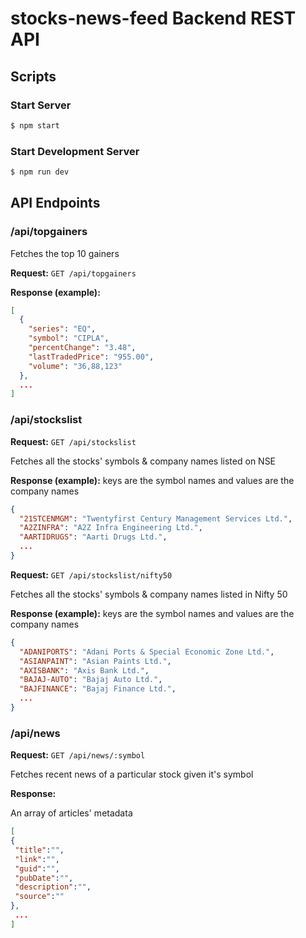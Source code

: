 # stocks-news-feed Backend REST API

## Scripts

### Start Server

```bash
$ npm start
```

### Start Development Server

```bash
$ npm run dev
```

## API Endpoints

### /api/topgainers

Fetches the top 10 gainers

**Request:** `GET /api/topgainers`

**Response (example):**

```json
[
  {
    "series": "EQ",
    "symbol": "CIPLA",
    "percentChange": "3.48",
    "lastTradedPrice": "955.00",
    "volume": "36,88,123"
  },
  ...
]
```

### /api/stockslist

**Request:** `GET /api/stockslist`

Fetches all the stocks' symbols & company names listed on NSE

**Response (example):**
keys are the symbol names and values are the company names

```json
{
  "21STCENMGM": "Twentyfirst Century Management Services Ltd.",
  "A2ZINFRA": "A2Z Infra Engineering Ltd.",
  "AARTIDRUGS": "Aarti Drugs Ltd.",
  ...
}
```

**Request:** `GET /api/stockslist/nifty50`

Fetches all the stocks' symbols & company names listed in Nifty 50

**Response (example):**
keys are the symbol names and values are the company names

```json
{
  "ADANIPORTS": "Adani Ports & Special Economic Zone Ltd.",
  "ASIANPAINT": "Asian Paints Ltd.",
  "AXISBANK": "Axis Bank Ltd.",
  "BAJAJ-AUTO": "Bajaj Auto Ltd.",
  "BAJFINANCE": "Bajaj Finance Ltd.",
  ...
}
```

### /api/news

**Request:** `GET /api/news/:symbol`

Fetches recent news of a particular stock given it's symbol

**Response:**

An array of articles' metadata

```json
[
{
 "title":"",
 "link":"",
 "guid":"",
 "pubDate":"",
 "description":"",
 "source":""
},
 ...
]
```
